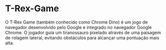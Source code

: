 # T-Rex-Game
O T-Rex Game (também conhecido como Chrome Dino) é um jogo de navegador desenvolvido pelo Google e integrado no navegador Google Chrome. O jogador guia um tiranossauro pixelado através de uma paisagem de rolagem lateral, evitando obstáculos para alcançar uma pontuação mais alta.
